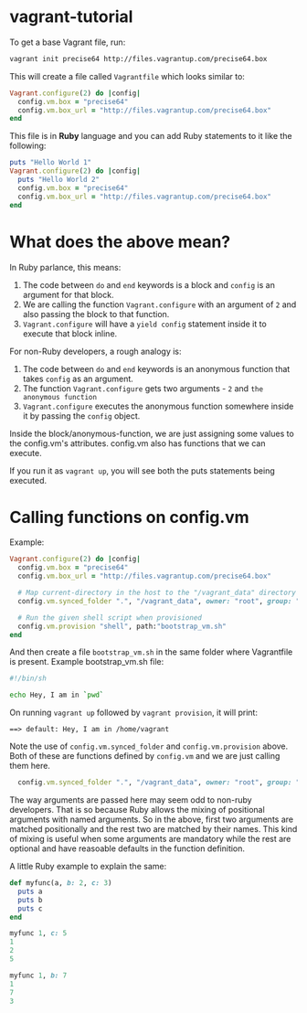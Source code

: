 # vagrant-tutorial

To get a base Vagrant file, run:
```bash
vagrant init precise64 http://files.vagrantup.com/precise64.box
```

This will create a file called `Vagrantfile` which looks similar to:
```ruby
Vagrant.configure(2) do |config|
  config.vm.box = "precise64"
  config.vm.box_url = "http://files.vagrantup.com/precise64.box"
end
```

This file is in **Ruby** language and you can add Ruby statements to it like the following:
```ruby
puts "Hello World 1"
Vagrant.configure(2) do |config|
  puts "Hello World 2"
  config.vm.box = "precise64"
  config.vm.box_url = "http://files.vagrantup.com/precise64.box"
end
```

# What does the above mean?

In Ruby parlance, this means:
1. The code between `do` and `end` keywords is a block and `config` is an argument for that block.
2. We are calling the function `Vagrant.configure` with an argument of `2` and also passing the
block to that function.
3. `Vagrant.configure` will have a `yield config` statement inside it to execute that block inline.

For non-Ruby developers, a rough analogy is:
1. The code between `do` and `end` keywords is an anonymous function that takes `config` as an argument.
2. The function `Vagrant.configure` gets two arguments - `2` and `the anonymous function`
3. `Vagrant.configure` executes the anonymous function somewhere inside it by passing the `config` object.

Inside the block/anonymous-function, we are just assigning some values to the config.vm's attributes.
config.vm also has functions that we can execute.

If you run it as `vagrant up`, you will see both the puts statements being executed.


# Calling functions on config.vm

Example:
```ruby
Vagrant.configure(2) do |config|
  config.vm.box = "precise64"
  config.vm.box_url = "http://files.vagrantup.com/precise64.box"

  # Map current-directory in the host to the "/vagrant_data" directory in the guest VM
  config.vm.synced_folder ".", "/vagrant_data", owner: "root", group: "root"

  # Run the given shell script when provisioned
  config.vm.provision "shell", path:"bootstrap_vm.sh"
end
```

And then create a file `bootstrap_vm.sh` in the same folder where Vagrantfile is present.
Example bootstrap\_vm.sh file:
```bash
#!/bin/sh

echo Hey, I am in `pwd`
```

On running `vagrant up` followed by `vagrant provision`, it will print:
```
==> default: Hey, I am in /home/vagrant
```


Note the use of `config.vm.synced_folder` and `config.vm.provision` above.
Both of these are functions defined by `config.vm` and we are just calling them here.
```ruby
  config.vm.synced_folder ".", "/vagrant_data", owner: "root", group: "root"
```

The way arguments are passed here may seem odd to non-ruby developers.
That is so because Ruby allows the mixing of positional arguments with named arguments.
So in the above, first two arguments are matched positionally and the rest two are
matched by their names. This kind of mixing is useful when some arguments are mandatory
while the rest are optional and have reasoable defaults in the function definition.

A little Ruby example to explain the same:
```ruby
def myfunc(a, b: 2, c: 3)
  puts a
  puts b
  puts c
end

myfunc 1, c: 5
1
2
5

myfunc 1, b: 7
1
7
3
```
